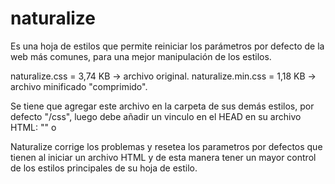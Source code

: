 # naturalize
Es una hoja de estilos que permite reiniciar los parámetros por defecto de la web más comunes, para una mejor manipulación de los estilos.

naturalize.css = 3,74 KB -> archivo original.
naturalize.min.css = 1,18 KB -> archivo minificado "comprimido".

Se tiene que agregar este archivo en la carpeta de sus demás estilos, por defecto "/css", luego debe añadir un vinculo en el HEAD en su archivo HTML:
"<link rel="stylesheet" href="/css/naturalize.css">"
o
<link rel="stylesheet" href="/css/naturalize.min.css">

Naturalize corrige los problemas y resetea los parametros por defectos que tienen al iniciar un archivo HTML y de esta manera tener un mayor control de los estilos principales de su hoja de estilo.

